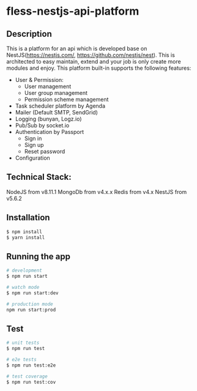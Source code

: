 # fless-nestjs-api-platform

## Description

This is a platform for an api which is developed base on NestJS(https://nestjs.com/, https://github.com/nestjs/nest).
This is architected to easy maintain, extend and your job is only create more modules and enjoy.
This platform built-in supports the following features:
- User & Permission:
    + User management
    + User group management
    + Permission scheme management
- Task scheduler platform by Agenda
- Mailer (Default SMTP, SendGrid)
- Logging (bunyan, Logz.io)
- Pub/Sub by socket.io
- Authentication by Passport
    + Sign in
    + Sign up
    + Reset password
- Configuration

## Technical Stack:

NodeJS from v8.11.1
MongoDb from v4.x.x
Redis from v4.x
NestJS from v5.6.2

## Installation

```bash
$ npm install
$ yarn install
```

## Running the app

```bash
# development
$ npm run start

# watch mode
$ npm run start:dev

# production mode
npm run start:prod
```

## Test

```bash
# unit tests
$ npm run test

# e2e tests
$ npm run test:e2e

# test coverage
$ npm run test:cov
```

